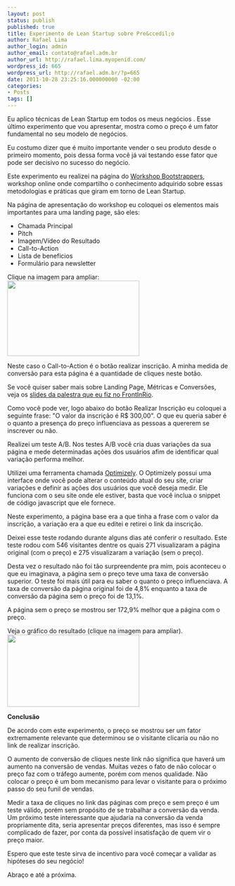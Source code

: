 ```yaml
---
layout: post
status: publish
published: true
title: Experimento de Lean Startup sobre Pre&ccedil;o
author: Rafael Lima
author_login: admin
author_email: contato@rafael.adm.br
author_url: http://rafael.lima.myopenid.com/
wordpress_id: 665
wordpress_url: http://rafael.adm.br/?p=665
date: 2011-10-28 23:25:16.000000000 -02:00
categories:
- Posts
tags: []
---
```

Eu aplico t&eacute;cnicas de Lean Startup em todos os meus neg&oacute;cios . Esse &uacute;ltimo experimento que vou apresentar, mostra como o pre&ccedil;o &eacute; um fator fundamental no seu modelo de neg&oacute;cios.

Eu costumo dizer que &eacute; muito importante vender o seu produto desde o primeiro momento, pois dessa forma voc&ecirc; j&aacute; vai testando esse fator que pode ser decisivo no sucesso do neg&oacute;cio.

Este experimento eu realizei na p&aacute;gina do <a href="http://workshop.bootstrappers.com.br" target="_blank">Workshop Bootstrappers</a>, workshop online onde compartilho o conhecimento adquirido sobre essas metodologias e pr&aacute;ticas que giram em torno de Lean Startup.

Na p&aacute;gina de apresenta&ccedil;&atilde;o do workshop eu coloquei os elementos mais importantes para uma landing page, s&atilde;o eles:
<ul>
	<li>Chamada Principal</li>
	<li>Pitch</li>
	<li>Imagem/V&iacute;deo do Resultado</li>
	<li>Call-to-Action</li>
	<li>Lista de benef&iacute;cios</li>
	<li>Formul&aacute;rio para newsletter</li>
</ul>

Clique na imagem para ampliar:
<a href="http://rafael.adm.br/wp-content/uploads/2011/10/workshop-lean-startup.png" target="_blank"><img src="http://rafael.adm.br/wp-content/uploads/2011/10/workshop-lean-startup-300x171.png" alt="" title="workshop-lean-startup" width="300" height="171" class="aligncenter size-medium wp-image-667" /></a>

Neste caso o Call-to-Action &eacute; o bot&atilde;o realizar inscri&ccedil;&atilde;o. A minha medida de convers&atilde;o para esta p&aacute;gina &eacute; a quantidade de cliques neste bot&atilde;o.

Se voc&ecirc; quiser saber mais sobre Landing Page, M&eacute;tricas e Convers&otilde;es, veja os <a href="http://www.slideshare.net/rafael_lima/alinhando-o-design-s-metricas-e-converses" target="_blank">slides da palestra que eu fiz no FrontInRio</a>.

Como voc&ecirc; pode ver, logo abaixo do bot&atilde;o Realizar Inscri&ccedil;&atilde;o eu coloquei a seguinte frase: "O valor da inscri&ccedil;&atilde;o &eacute; R$ 300,00". O que eu queria saber &eacute; o quanto a presen&ccedil;a do pre&ccedil;o influenciava as pessoas a quererem se inscrever ou n&atilde;o.

Realizei um teste A/B. Nos testes A/B voc&ecirc; cria duas varia&ccedil;&otilde;es da sua p&aacute;gina e mede determinadas a&ccedil;&otilde;es dos usu&aacute;rios afim de identificar qual varia&ccedil;&atilde;o performa melhor.

Utilizei uma ferramenta chamada <a href="http://optimizely.com" target="_blank">Optimizely</a>. O Optimizely possui uma interface onde voc&ecirc; pode alterar o conte&uacute;do atual do seu site, criar varia&ccedil;&otilde;es e definir as a&ccedil;&otilde;es dos usu&aacute;rios que voc&ecirc; deseja medir. Ele funciona com o seu site onde ele estiver, basta que voc&ecirc; inclua o snippet de c&oacute;digo javascript que ele fornece.

Neste experimento, a p&aacute;gina base era a que tinha a frase com o valor da inscri&ccedil;&atilde;o, a varia&ccedil;&atilde;o era a que eu editei e retirei o link da inscri&ccedil;&atilde;o.

Deixei esse teste rodando durante alguns dias at&eacute; conferir o resultado. Este teste rodou com 546 visitantes dentre os quais 271 visualizaram a p&aacute;gina original (com o pre&ccedil;o) e 275 visualizaram a varia&ccedil;&atilde;o (sem o pre&ccedil;o).

Desta vez o resultado n&atilde;o foi t&atilde;o surpreendente pra mim, pois aconteceu o que eu imaginava, a p&aacute;gina sem o pre&ccedil;o teve uma taxa de convers&atilde;o superior. O teste foi mais &uacute;til para eu saber o quanto o pre&ccedil;o influenciava. A taxa de convers&atilde;o da p&aacute;gina original foi de 4,8% enquanto a taxa de convers&atilde;o da p&aacute;gina sem o pre&ccedil;o foi de 13,1%.

A p&aacute;gina sem o pre&ccedil;o se mostrou ser 172,9% melhor que a p&aacute;gina com o pre&ccedil;o.

Veja o gr&aacute;fico do resultado (clique na imagem para ampliar).
<a href="http://rafael.adm.br/wp-content/uploads/2011/10/split-test-lean-startup-workshop-preco.png" target="_blank"><img src="http://rafael.adm.br/wp-content/uploads/2011/10/split-test-lean-startup-workshop-preco-300x164.png" alt="" title="split-test-lean-startup-workshop-preco" width="300" height="164" class="aligncenter size-medium wp-image-669" /></a>

<strong>Conclus&atilde;o</strong>

De acordo com este experimento, o pre&ccedil;o se mostrou ser um fator extremamente relevante que determinou se o visitante clicaria ou n&atilde;o no link de realizar inscri&ccedil;&atilde;o.

O aumento de convers&atilde;o de cliques neste link n&atilde;o significa que haver&aacute; um aumento na convers&atilde;o de vendas. Muitas vezes o fato de n&atilde;o colocar o pre&ccedil;o faz com o tr&aacute;fego aumente, por&eacute;m com menos qualidade. N&atilde;o colocar o pre&ccedil;o &eacute; um bom mecanismo para levar o visitante para o pr&oacute;ximo passo do seu funil de vendas.

Medir a taxa de cliques no link das p&aacute;ginas com pre&ccedil;o e sem pre&ccedil;o &eacute; um teste v&aacute;lido, por&eacute;m sem prop&oacute;sito de se trabalhar a convers&atilde;o da venda. Um pr&oacute;ximo teste interessante que ajudaria na convers&atilde;o da venda propriamente dita, seria apresentar pre&ccedil;os diferentes, mas isso &eacute; sempre complicado de fazer, por conta da poss&iacute;vel insatisfa&ccedil;&atilde;o de quem vir o pre&ccedil;o maior.

Espero que este teste sirva de incentivo para voc&ecirc; come&ccedil;ar a validar as hip&oacute;teses do seu neg&oacute;cio!

Abra&ccedil;o e at&eacute; a pr&oacute;xima.




